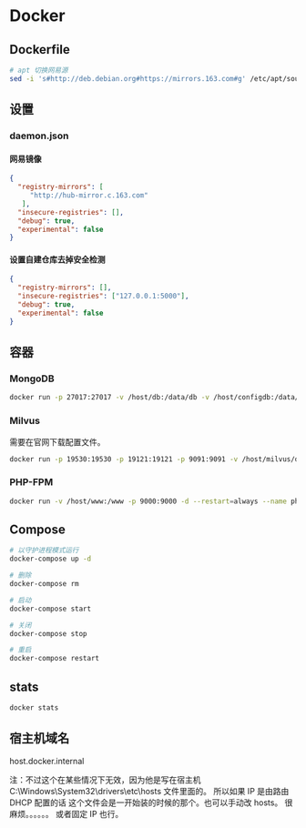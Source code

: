 # Docker

## Dockerfile

```bash
# apt 切换网易源
sed -i 's#http://deb.debian.org#https://mirrors.163.com#g' /etc/apt/sources.list
```

## 设置

### daemon.json

#### 网易镜像

```json
{
  "registry-mirrors": [
     "http://hub-mirror.c.163.com"
   ],
  "insecure-registries": [],
  "debug": true,
  "experimental": false
}
```

#### 设置自建仓库去掉安全检测

```json
{
  "registry-mirrors": [],
  "insecure-registries": ["127.0.0.1:5000"],
  "debug": true,
  "experimental": false
}
```

## 容器

### MongoDB

```sh
docker run -p 27017:27017 -v /host/db:/data/db -v /host/configdb:/data/configdb -d --restart=always --name mongodb mongo
```

### Milvus

需要在官网下载配置文件。

```sh
docker run -p 19530:19530 -p 19121:19121 -p 9091:9091 -v /host/milvus/db:/var/lib/milvus/db -v /host/milvus/conf:/var/lib/milvus/conf -v /host/milvus/logs:/var/lib/milvus/logs -v /host/milvus/wal:/var/lib/milvus/wal --restart=always -d --name milvus milvusdb/milvus:cpu-latest
```

### PHP-FPM

```sh
docker run -v /host/www:/www -p 9000:9000 -d --restart=always --name php-fpm php:fpm
```

## Compose

```bash
# 以守护进程模式运行
docker-compose up -d

# 删除
docker-compose rm

# 启动
docker-compose start

# 关闭
docker-compose stop

# 重启
docker-compose restart
```

## stats

```bash
docker stats
```


## 宿主机域名

host.docker.internal

注：不过这个在某些情况下无效，因为他是写在宿主机 C:\Windows\System32\drivers\etc\hosts 文件里面的。
所以如果 IP 是由路由 DHCP 配置的话 这个文件会是一开始装的时候的那个。也可以手动改 hosts。 很麻烦。。。。。。  或者固定 IP 也行。